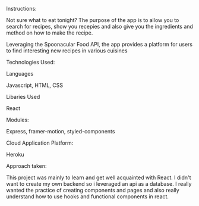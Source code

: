 Instructions:

Not sure what to eat tonight? The purpose of the app is to allow you to search for recipes, show you recepies and also give you the ingredients and method on how to make the recipe.

Leveraging the Spoonacular Food API, the app provides a platform for users to find interesting new recipes in various cuisines


Technologies Used:

Languages

Javascript, HTML, CSS

Libaries Used

React

Modules:

Express, framer-motion, styled-components

Cloud Application Platform:

Heroku


Approach taken:

This project was mainly to learn and get well acquainted with React. I didn't want to create my own backend so i leveraged an api as a database. I really wanted the practice of creating components and pages and also really understand how to use hooks and functional components in react.






